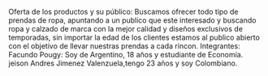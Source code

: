 Oferta de los productos y su público:
Buscamos ofrecer todo tipo de prendas de ropa, apuntando a un publico que este interesado y buscando ropa y calzado de marca con la mejor calidad y diseños exclusivos de temporadas, sin importar la edad de los clientes estamos al publico abierto con el objetivo de llevar nuestras prendas a cada rincon.
Integrantes:
Facundo Pougy: Soy de Argentino, 18 años y estudiante de Economía.
jeison Andres Jimenez Valenzuela,tengo 23 años y soy Colombiano.
